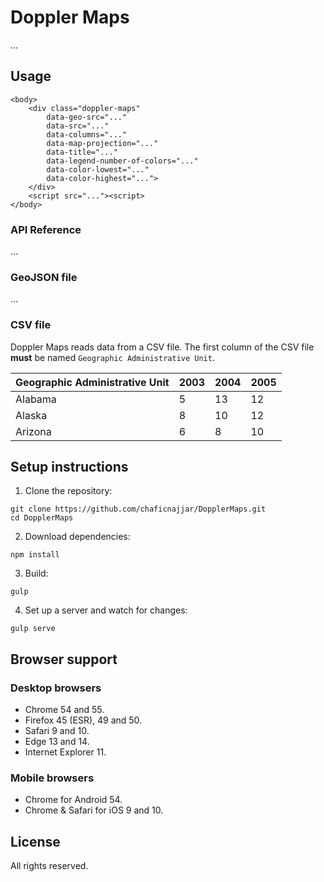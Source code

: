 # Doppler Maps

...

## Usage

```
<body>
    <div class="doppler-maps"
        data-geo-src="..."
        data-src="..."
        data-columns="..."
        data-map-projection="..."
        data-title="..."
        data-legend-number-of-colors="..."
        data-color-lowest="..."
        data-color-highest="...">
    </div>
    <script src="..."><script>
</body>
```

### API Reference

...

### GeoJSON file

...

### CSV file

Doppler Maps reads data from a CSV file. The first column of the CSV file **must** be named `Geographic Administrative Unit`.

| Geographic Administrative Unit | 2003 | 2004 | 2005 |
| ------------------------------ | ---- | ---- | ---- |
| Alabama                        | 5    | 13   | 12   |
| Alaska                         | 8    | 10   | 12   |
| Arizona                        | 6    | 8    | 10   |


## Setup instructions


1) Clone the repository:

```
git clone https://github.com/chaficnajjar/DopplerMaps.git
cd DopplerMaps
```

2) Download dependencies:

```
npm install
```

3) Build:

```
gulp
```

4) Set up a server and watch for changes:

```
gulp serve
```


## Browser support

### Desktop browsers

+ Chrome 54 and 55.
+ Firefox 45 (ESR), 49 and 50.
+ Safari 9 and 10.
+ Edge 13 and 14.
+ Internet Explorer 11.

### Mobile browsers

+ Chrome for Android 54.
+ Chrome & Safari for iOS 9 and 10.


## License

All rights reserved.
